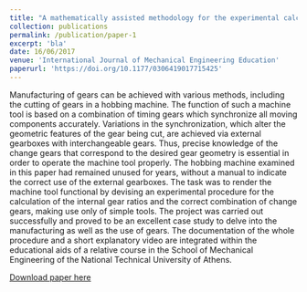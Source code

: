 ```yaml
---
title: "A mathematically assisted methodology for the experimental calculation of the internal gear ratios to extend the lifecycle of a hobbing machine"
collection: publications
permalink: /publication/paper-1
excerpt: 'bla'
date: 16/06/2017
venue: 'International Journal of Mechanical Engineering Education'
paperurl: 'https://doi.org/10.1177/0306419017715425'
---
```

Manufacturing of gears can be achieved with various methods, including the cutting of gears in a hobbing machine. The function of such a machine tool is based on a combination of timing gears which synchronize all moving components accurately. Variations in the synchronization, which alter the geometric features of the gear being cut, are achieved via external gearboxes with interchangeable gears. Thus, precise knowledge of the change gears that correspond to the desired gear geometry is essential in order to operate the machine tool properly. The hobbing machine examined in this paper had remained unused for years, without a manual to indicate the correct use of the external gearboxes. The task was to render the machine tool functional by devising an experimental procedure for the calculation of the internal gear ratios and the correct combination of change gears, making use only of simple tools. The project was carried out successfully and proved to be an excellent case study to delve into the manufacturing as well as the use of gears. The documentation of the whole procedure and a short explanatory video are integrated within the educational aids of a relative course in the School of Mechanical Engineering of the National Technical University of Athens.

[Download paper here](http://georgios-ntourmas.github.io/files/paper-1.pdf)
